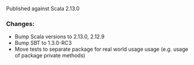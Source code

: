 Published against Scala 2.13.0

### Changes:
- Bump Scala versions to 2.13.0, 2.12.9
- Bump SBT to 1.3.0-RC3
- Move tests to separate package for real world usage usage (e.g. usage of package private methods)
